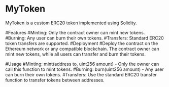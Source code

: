 # MyToken
MyToken is a custom ERC20 token implemented using Solidity.

#Features
#Minting: Only the contract owner can mint new tokens.
#Burning: Any user can burn their own tokens.
#Transfers: Standard ERC20 token transfers are supported.
#Deployment
#Deploy the contract on the Ethereum network or any compatible blockchain. The contract owner can mint new tokens, while all users can transfer and burn their tokens.

#Usage
#Minting: mint(address to, uint256 amount) - Only the owner can call this function to mint tokens.
#Burning: burn(uint256 amount) - Any user can burn their own tokens.
#Transfers: Use the standard ERC20 transfer function to transfer tokens between addresses.
